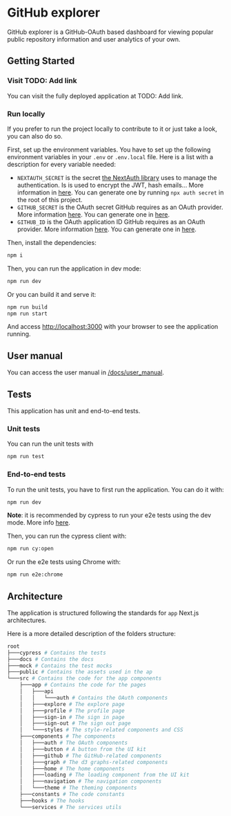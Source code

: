 # GitHub explorer

GitHub explorer is a GitHub-OAuth based dashboard for viewing popular public repository information and user analytics of your own.

## Getting Started

### Visit TODO: Add link

You can visit the fully deployed application at TODO: Add link.

### Run locally

If you prefer to run the project locally to contribute to it or just take a look, you can also do so.

First, set up the environment variables. You have to set up the following environment variables in your `.env` or `.env.local` file. Here is a list with a description for every variable needed:

- `NEXTAUTH_SECRET` is the secret [the NextAuth library](https://next-auth.js.org/) uses to manage the authentication. Is is used to encrypt the JWT, hash emails... More information in [here](https://next-auth.js.org/configuration/options#nextauth_secret). You can generate one by running `npx auth secret` in the root of this project.
- `GITHUB_SECRET` is the OAuth secret GitHub requires as an OAuth provider. More information [here](https://docs.github.com/en/apps/oauth-apps/building-oauth-apps/authorizing-oauth-apps). You can generate one in [here](https://github.com/settings/applications/new).
- `GITHUB_ID` is the OAuth application ID GitHub requires as an OAuth provider. More information [here](https://docs.github.com/en/apps/oauth-apps/building-oauth-apps/authorizing-oauth-apps). You can generate one in [here](https://github.com/settings/applications/new).

Then, install the dependencies:

```bash
npm i
```

Then, you can run the application in dev mode:

```bash
npm run dev
```

Or you can build it and serve it:

```bash
npm run build
npm run start
```

And access [http://localhost:3000](http://localhost:3000) with your browser to see the application running.

## User manual

You can access the user manual in [/docs/user_manual](/docs/user_manual.md).

## Tests

This application has unit and end-to-end tests.

### Unit tests

You can run the unit tests with

```bash
npm run test
```

### End-to-end tests

To run the unit tests, you have to first run the application. You can do it with:

```bash
npm run dev
```

**Note**: it is recommended by cypress to run your e2e tests using the dev mode. More info [here](https://docs.cypress.io/guides/getting-started/opening-the-app).

Then, you can run the cypress client with:

```bash
npm run cy:open
```

Or run the e2e tests using Chrome with:

```bash
npm run e2e:chrome
```

## Architecture

The application is structured following the standards for `app` Next.js architectures.

Here is a more detailed description of the folders structure:

```bash
root
├───cypress # Contains the tests
├───docs # Contains the docs
├───mock # Contains the test mocks
├───public # Contains the assets used in the ap
└───src # Contains the code for the app components
    ├───app # Contains the code for the pages
    │   ├───api
    │   │   └───auth # Contains the OAuth components
    │   ├───explore # The explore page
    │   ├───profile # The profile page
    │   ├───sign-in # The sign in page
    │   ├───sign-out # The sign out page
    │   └───styles # The style-related components and CSS
    ├───components # The components
    │   ├───auth # The OAuth components
    │   ├───button # A button from the UI kit
    │   ├───github # The GitHub-related components
    │   ├───graph # The d3 graphs-related components
    │   ├───home # The home components
    │   ├───loading # The loading component from the UI kit
    │   ├───navigation # The navigation components
    │   └───theme # The theming components
    ├───constants # The code constants
    ├───hooks # The hooks
    └───services # The services utils
```
